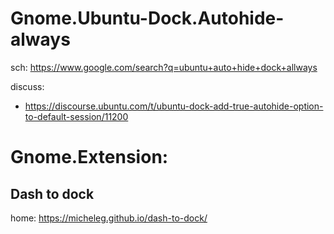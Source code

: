 # Gnome.Ubuntu-Dock.Autohide-always
sch: https://www.google.com/search?q=ubuntu+auto+hide+dock+allways

discuss:
- https://discourse.ubuntu.com/t/ubuntu-dock-add-true-autohide-option-to-default-session/11200

# Gnome.Extension:
## Dash to dock
home: https://micheleg.github.io/dash-to-dock/
